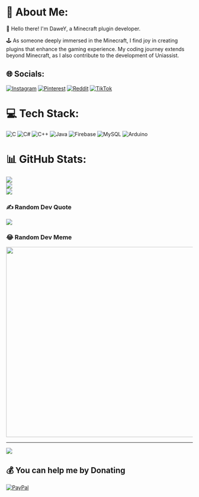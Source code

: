 # 💫 About Me:
👋 Hello there! I'm DaweY, a Minecraft plugin developer.

🕹️ As someone deeply immersed in the Minecraft, I find joy in creating plugins that enhance the gaming experience. My coding journey extends beyond Minecraft, as I also contribute to the development of Uniassist.


## 🌐 Socials:
[![Instagram](https://img.shields.io/badge/Instagram-%23E4405F.svg?logo=Instagram&logoColor=white)](https://instagram.com/vargadavid108) [![Pinterest](https://img.shields.io/badge/Pinterest-%23E60023.svg?logo=Pinterest&logoColor=white)](https://pinterest.com/vargadavidzsolt) [![Reddit](https://img.shields.io/badge/Reddit-%23FF4500.svg?logo=Reddit&logoColor=white)](https://reddit.com/user/Beautiful_West328) [![TikTok](https://img.shields.io/badge/TikTok-%23000000.svg?logo=TikTok&logoColor=white)](https://tiktok.com/@vdave1108) 

# 💻 Tech Stack:
![C](https://img.shields.io/badge/c-%2300599C.svg?style=for-the-badge&logo=c&logoColor=white) ![C#](https://img.shields.io/badge/c%23-%23239120.svg?style=for-the-badge&logo=c-sharp&logoColor=white) ![C++](https://img.shields.io/badge/c++-%2300599C.svg?style=for-the-badge&logo=c%2B%2B&logoColor=white) ![Java](https://img.shields.io/badge/java-%23ED8B00.svg?style=for-the-badge&logo=java&logoColor=white) ![Firebase](https://img.shields.io/badge/firebase-%23039BE5.svg?style=for-the-badge&logo=firebase) ![MySQL](https://img.shields.io/badge/mysql-%2300f.svg?style=for-the-badge&logo=mysql&logoColor=white) ![Arduino](https://img.shields.io/badge/-Arduino-00979D?style=for-the-badge&logo=Arduino&logoColor=white)
# 📊 GitHub Stats:
![](https://github-readme-stats.vercel.app/api?username=DaweY1108&theme=dark&hide_border=false&include_all_commits=true&count_private=true)<br/>
![](https://github-readme-streak-stats.herokuapp.com/?user=DaweY1108&theme=dark&hide_border=false)<br/>
![](https://github-readme-stats.vercel.app/api/top-langs/?username=DaweY1108&theme=dark&hide_border=false&include_all_commits=true&count_private=true&layout=compact)

### ✍️ Random Dev Quote
![](https://quotes-github-readme.vercel.app/api?type=horizontal&theme=radical)

### 😂 Random Dev Meme
<img src="https://random-memer-production-8a62.up.railway.app/" width="512px"/>

---
[![](https://visitcount.itsvg.in/api?id=DaweY1108&icon=0&color=0)](https://visitcount.itsvg.in)

  ## 💰 You can help me by Donating
  [![PayPal](https://img.shields.io/badge/PayPal-00457C?style=for-the-badge&logo=paypal&logoColor=white)](https://paypal.me/vdave1108) 

  
<!-- Proudly created with GPRM ( https://gprm.itsvg.in ) -->
